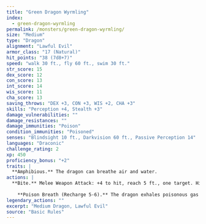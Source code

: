 ```yaml
---
title: "Green Dragon Wyrmling"
index:
  - green-dragon-wyrmling
permalink: /monsters/green-dragon-wyrmling/
size: "Medium"
type: "Dragon"
alignment: "Lawful Evil"
armor_class: "17 (Natural)"
hit_points: "38 (7d8+7)"
speed: "walk 30 ft., fly 60 ft., swim 30 ft."
str_score: 15
dex_score: 12
con_score: 13
int_score: 14
wis_score: 11
cha_score: 13
saving_throws: "DEX +3, CON +3, WIS +2, CHA +3"
skills: "Perception +4, Stealth +3"
damage_vulnerabilities: ""
damage_resistances: ""
damage_immunities: "Poison"
condition_immunities: "Poisoned"
senses: "Blindsight 10 ft., Darkvision 60 ft., Passive Perception 14"
languages: "Draconic"
challenge_rating: 2
xp: 450
proficiency_bonus: "+2"
traits: |
  **Amphibious.** The dragon can breathe air and water.
actions: |
  **Bite.** Melee Weapon Attack: +4 to hit, reach 5 ft., one target. Hit: 7 (1d10 + 2) piercing damage plus 3 (1d6) poison damage.
    
    **Poison Breath (Recharge 5-6).** The dragon exhales poisonous gas in a 15-foot cone. Each creature in that area must make a DC 11 Constitution saving throw, taking 21 (6d6) poison damage on a failed save, or half as much damage on a successful one.  
legendary_actions: ""
excerpt: "Medium Dragon, Lawful Evil"
source: "Basic Rules"
---
```

